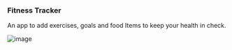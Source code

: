 ### Fitness Tracker 
An app to add exercises, goals and food Items to keep your health in check.

![image](https://github.com/zabihhaqqani/Fitness-Tracker/assets/53895282/b3f4b595-af79-4b07-804d-a9b182f06499)
